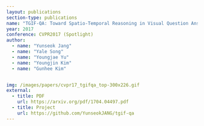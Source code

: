 ```yaml
---
layout: publications
section-type: publications
name: "TGIF-QA: Toward Spatio-Temporal Reasoning in Visual Question Answering"
year: 2017
conference: CVPR2017 (Spotlight)
author:
  - name: "Yunseok Jang"
  - name: "Yale Song"
  - name: "Youngjae Yu"
  - name: "Youngjin Kim"
  - name: "Gunhee Kim"


img: /images/papers/cvpr17_tgifqa_top-300x226.gif
external:
  - title: PDF
    url: https://arxiv.org/pdf/1704.04497.pdf
  - title: Project
    url: https://github.com/YunseokJANG/tgif-qa
---
```



